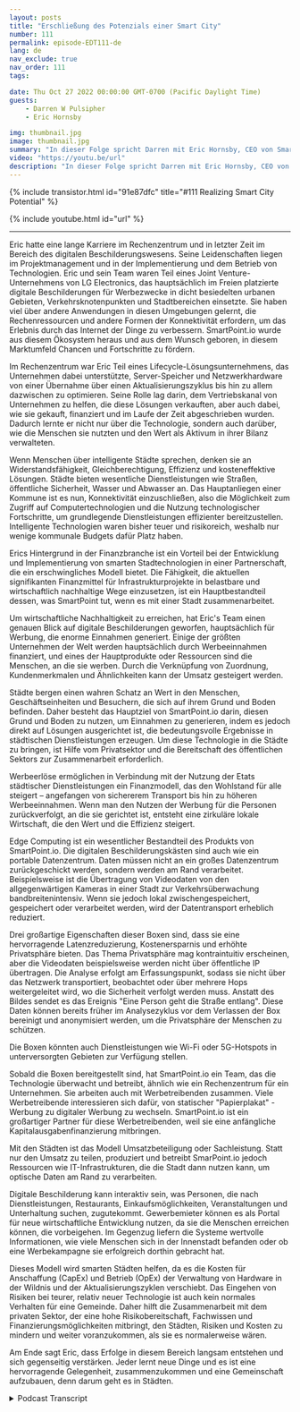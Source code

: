 ```yaml
---
layout: posts
title: "Erschließung des Potenzials einer Smart City"
number: 111
permalink: episode-EDT111-de
lang: de
nav_exclude: true
nav_order: 111
tags:

date: Thu Oct 27 2022 00:00:00 GMT-0700 (Pacific Daylight Time)
guests:
    - Darren W Pulsipher
    - Eric Hornsby

img: thumbnail.jpg
image: thumbnail.jpg
summary: "In dieser Folge spricht Darren mit Eric Hornsby, CEO von SmartPoint.io, über Technologie zur Realisierung des Potenzials einer intelligenten Stadt."
video: "https://youtu.be/url"
description: "In dieser Folge spricht Darren mit Eric Hornsby, CEO von SmartPoint.io, über Technologie zur Realisierung des Potenzials einer intelligenten Stadt."
---
```


<div>
{% include transistor.html id="91e87dfc" title="#111 Realizing Smart City Potential" %}

{% include youtube.html id="url" %}
</div>

---

Eric hatte eine lange Karriere im Rechenzentrum und in letzter Zeit im Bereich des digitalen Beschilderungswesens. Seine Leidenschaften liegen im Projektmanagement und in der Implementierung und dem Betrieb von Technologien. Eric und sein Team waren Teil eines Joint Venture-Unternehmens von LG Electronics, das hauptsächlich im Freien platzierte digitale Beschilderungen für Werbezwecke in dicht besiedelten urbanen Gebieten, Verkehrsknotenpunkten und Stadtbereichen einsetzte. Sie haben viel über andere Anwendungen in diesen Umgebungen gelernt, die Rechenressourcen und andere Formen der Konnektivität erfordern, um das Erlebnis durch das Internet der Dinge zu verbessern. SmartPoint.io wurde aus diesem Ökosystem heraus und aus dem Wunsch geboren, in diesem Marktumfeld Chancen und Fortschritte zu fördern.

Im Rechenzentrum war Eric Teil eines Lifecycle-Lösungsunternehmens, das Unternehmen dabei unterstützte, Server-Speicher und Netzwerkhardware von einer Übernahme über einen Aktualisierungszyklus bis hin zu allem dazwischen zu optimieren. Seine Rolle lag darin, dem Vertriebskanal von Unternehmen zu helfen, die diese Lösungen verkauften, aber auch dabei, wie sie gekauft, finanziert und im Laufe der Zeit abgeschrieben wurden. Dadurch lernte er nicht nur über die Technologie, sondern auch darüber, wie die Menschen sie nutzten und den Wert als Aktivum in ihrer Bilanz verwalteten.

Wenn Menschen über intelligente Städte sprechen, denken sie an Widerstandsfähigkeit, Gleichberechtigung, Effizienz und kosteneffektive Lösungen. Städte bieten wesentliche Dienstleistungen wie Straßen, öffentliche Sicherheit, Wasser und Abwasser an. Das Hauptanliegen einer Kommune ist es nun, Konnektivität einzuschließen, also die Möglichkeit zum Zugriff auf Computertechnologien und die Nutzung technologischer Fortschritte, um grundlegende Dienstleistungen effizienter bereitzustellen. Intelligente Technologien waren bisher teuer und risikoreich, weshalb nur wenige kommunale Budgets dafür Platz haben.

Erics Hintergrund in der Finanzbranche ist ein Vorteil bei der Entwicklung und Implementierung von smarten Stadtechnologien in einer Partnerschaft, die ein erschwingliches Modell bietet. Die Fähigkeit, die aktuellen signifikanten Finanzmittel für Infrastrukturprojekte in belastbare und wirtschaftlich nachhaltige Wege einzusetzen, ist ein Hauptbestandteil dessen, was SmartPoint tut, wenn es mit einer Stadt zusammenarbeitet.

Um wirtschaftliche Nachhaltigkeit zu erreichen, hat Eric's Team einen genauen Blick auf digitale Beschilderungen geworfen, hauptsächlich für Werbung, die enorme Einnahmen generiert. Einige der größten Unternehmen der Welt werden hauptsächlich durch Werbeeinnahmen finanziert, und eines der Hauptprodukte oder Ressourcen sind die Menschen, an die sie werben. Durch die Verknüpfung von Zuordnung, Kundenmerkmalen und Ähnlichkeiten kann der Umsatz gesteigert werden.

Städte bergen einen wahren Schatz an Wert in den Menschen, Geschäftseinheiten und Besuchern, die sich auf ihrem Grund und Boden befinden. Daher besteht das Hauptziel von SmartPoint.io darin, diesen Grund und Boden zu nutzen, um Einnahmen zu generieren, indem es jedoch direkt auf Lösungen ausgerichtet ist, die bedeutungsvolle Ergebnisse in städtischen Dienstleistungen erzeugen. Um diese Technologie in die Städte zu bringen, ist Hilfe vom Privatsektor und die Bereitschaft des öffentlichen Sektors zur Zusammenarbeit erforderlich.

Werbeerlöse ermöglichen in Verbindung mit der Nutzung der Etats städtischer Dienstleistungen ein Finanzmodell, das den Wohlstand für alle steigert – angefangen von sichererem Transport bis hin zu höheren Werbeeinnahmen. Wenn man den Nutzen der Werbung für die Personen zurückverfolgt, an die sie gerichtet ist, entsteht eine zirkuläre lokale Wirtschaft, die den Wert und die Effizienz steigert.

Edge Computing ist ein wesentlicher Bestandteil des Produkts von SmartPoint.io. Die digitalen Beschilderungskästen sind auch wie ein portable Datenzentrum. Daten müssen nicht an ein großes Datenzentrum zurückgeschickt werden, sondern werden am Rand verarbeitet. Beispielsweise ist die Übertragung von Videodaten von den allgegenwärtigen Kameras in einer Stadt zur Verkehrsüberwachung bandbreitenintensiv. Wenn sie jedoch lokal zwischengespeichert, gespeichert oder verarbeitet werden, wird der Datentransport erheblich reduziert.

Drei großartige Eigenschaften dieser Boxen sind, dass sie eine hervorragende Latenzreduzierung, Kostenersparnis und erhöhte Privatsphäre bieten. Das Thema Privatsphäre mag kontraintuitiv erscheinen, aber die Videodaten beispielsweise werden nicht über öffentliche IP übertragen. Die Analyse erfolgt am Erfassungspunkt, sodass sie nicht über das Netzwerk transportiert, beobachtet oder über mehrere Hops weitergeleitet wird, wo die Sicherheit verfolgt werden muss. Anstatt des Bildes sendet es das Ereignis "Eine Person geht die Straße entlang". Diese Daten können bereits früher im Analysezyklus vor dem Verlassen der Box bereinigt und anonymisiert werden, um die Privatsphäre der Menschen zu schützen.

Die Boxen könnten auch Dienstleistungen wie Wi-Fi oder 5G-Hotspots in unterversorgten Gebieten zur Verfügung stellen.

Sobald die Boxen bereitgestellt sind, hat SmartPoint.io ein Team, das die Technologie überwacht und betreibt, ähnlich wie ein Rechenzentrum für ein Unternehmen. Sie arbeiten auch mit Werbetreibenden zusammen. Viele Werbetreibende interessieren sich dafür, von statischer "Papierplakat" -Werbung zu digitaler Werbung zu wechseln. SmartPoint.io ist ein großartiger Partner für diese Werbetreibenden, weil sie eine anfängliche Kapitalausgabenfinanzierung mitbringen.

Mit den Städten ist das Modell Umsatzbeteiligung oder Sachleistung. Statt nur den Umsatz zu teilen, produziert und betreibt SmarPoint.io jedoch Ressourcen wie IT-Infrastrukturen, die die Stadt dann nutzen kann, um optische Daten am Rand zu verarbeiten.

Digitale Beschilderung kann interaktiv sein, was Personen, die nach Dienstleistungen, Restaurants, Einkaufsmöglichkeiten, Veranstaltungen und Unterhaltung suchen, zugutekommt. Gewerbemieter können es als Portal für neue wirtschaftliche Entwicklung nutzen, da sie die Menschen erreichen können, die vorbeigehen. Im Gegenzug liefern die Systeme wertvolle Informationen, wie viele Menschen sich in der Innenstadt befanden oder ob eine Werbekampagne sie erfolgreich dorthin gebracht hat.

Dieses Modell wird smarten Städten helfen, da es die Kosten für Anschaffung (CapEx) und Betrieb (OpEx) der Verwaltung von Hardware in der Wildnis und der Aktualisierungszyklen verschiebt. Das Eingehen von Risiken bei teurer, relativ neuer Technologie ist auch kein normales Verhalten für eine Gemeinde. Daher hilft die Zusammenarbeit mit dem privaten Sektor, der eine hohe Risikobereitschaft, Fachwissen und Finanzierungsmöglichkeiten mitbringt, den Städten, Risiken und Kosten zu mindern und weiter voranzukommen, als sie es normalerweise wären.

Am Ende sagt Eric, dass Erfolge in diesem Bereich langsam entstehen und sich gegenseitig verstärken. Jeder lernt neue Dinge und es ist eine hervorragende Gelegenheit, zusammenzukommen und eine Gemeinschaft aufzubauen, denn darum geht es in Städten.



<details>
<summary> Podcast Transcript </summary>

<p></p>

</details>
